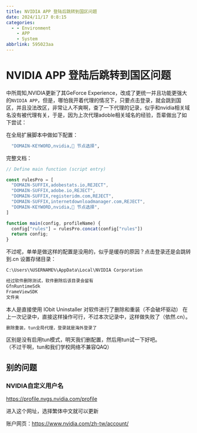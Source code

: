 ```yaml
---
title: NVIDIA APP 登陆后跳转到国区问题
date: 2024/11/17 0:8:15
categories:
  - - Environment
    - APP
    - System
abbrlink: 595023aa
---
```

# NVIDIA APP 登陆后跳转到国区问题

中所周知,NVIDIA更新了其GeForce Experience，改成了更统一并且功能更强大的`NVIDIA APP`，但是，哪怕我开着代理的情况下，只要点击登录，就会跳到国区，并且没法改区，非常让人不爽啊，查了一下代理的记录，似乎和nvidia相关域名没有被代理有关，于是，因为上次代理adoble相关域名的经验，吾辈做出了如下尝试：

在全局扩展脚本中做如下配置：
```bash
  "DOMAIN-KEYWORD,nvidia,🚀 节点选择",
```
完整文档：
```js
// Define main function (script entry)

const rulesPro = [
  "DOMAIN-SUFFIX,adobestats.io,REJECT",
  "DOMAIN-SUFFIX,adobe.io,REJECT",
  "DOMAIN-SUFFIX,registeridm.com,REJECT",
  "DOMAIN-SUFFIX,internetdownloadmanager.com,REJECT",
  "DOMAIN-KEYWORD,nvidia,🚀 节点选择",
]

function main(config, profileName) {
  config["rules"] = rulesPro.concat(config["rules"])
  return config;
}

```

不过呢，单单是做这样的配置是没用的，似乎是缓存的原因？点击登录还是会跳转到.cn 
设置存储目录：
```bash
C:\Users\%USERNAME%\AppData\Local\NVIDIA Corporation

经过软件删除测试，软件删除后该目录会留有
GfnRuntimeSdk
FrameViewSDK
文件夹
```
本人是直接使用 IObit Uninstaller 对软件进行了删除和重装（不会破坏驱动）
在上一次记录中，直接这样操作可行，不过本次记录中，这样做失败了（依然.cn）。
```bash
删除重装，tun全局代理，登录就是海外登录了
```

区别是没有启用tun模式，明天我们删配置，然后用tun试一下好吧。  
（不过干啊，tun和我们学校网络不兼容QAQ）

## 别的问题
### NVIDIA自定义用户名

https://profile.nvgs.nvidia.com/profile  

进入这个网址，选择繁体中文就可以更新

账户网页：https://www.nvidia.com/zh-tw/account/